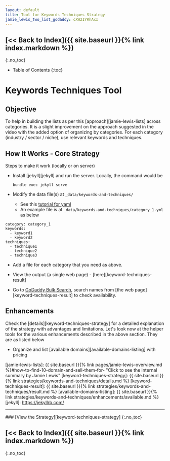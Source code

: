 ```yaml
---
layout: default
title: Tool for Keywords Techniques Strategy
jamie_lewis_two_list_godaddy: cXW2IYRhAxI
---
```


## [<< Back to Index]({{ site.baseurl }}{% link index.markdown %})
{:.no_toc}

* Table of Contents
{:toc}


# Keywords Techniques Tool

## Objective

To help in building the lists as per this [approach][jamie-lewis-lists] across categories.
It is a slight improvement on the approach suggested in the video with the added option
of organizing by categories. For each category (industry / sector / niche),
use relevant keywords and techniques.

## How It Works - Core Strategy

Steps to make it work (locally or on server)
+ Install [jekyll][jekyll] and run the server. Locally, the command would be

	```
	bundle exec jekyll serve
	```

+ Modify the data file(s) at `_data/keywords-and-techniques/`
  + See this [tutorial for yaml](https://idratherbewriting.com/documentation-theme-jekyll/mydoc_yaml_tutorial.html)
  + An example file is at `_data/keywords-and-techniques/category_1.yml` as below

```
category: category_1
keywords:
  - keyword1
  - keyword2
techniques:
  - technique1
  - technique2
  - technique3
```
+ Add a file for each category that you need as above.

+ View the output (a single web page) - [here][keyword-techniques-result]

+ Go to [GoDaddy Bulk Search][godaddy-bulk-search], search 
names from [the web page][keyword-techniques-result] to check availability.

[godaddy-bulk-search]: https://www.godaddy.com/en-in/domains/bulk-domain-search

## Enhancements

Check the [details][keyword-techniques-strategy] for a detailed explanation of the
strategy with advantages and limitations.
Let's look now at the helper tools for the various enhancements described 
in the above section. They are as listed below

+ Organize and list [available domains][available-domains-listing] with pricing

[jamie-lewis-lists]: {{ site.baseurl }}{% link pages/jamie-lewis-overview.md %}#how-to-find-10-domain-and-sell-them-for- "Click to see the internal summary by Jamie Lewis"
[keyword-techniques-strategy]: {{ site.baseurl }}{% link strategies/keywords-and-techniques/details.md %}
[keyword-techniques-result]: {{ site.baseurl }}{% link strategies/keywords-and-techniques/result.md %}
[available-domains-listing]: {{ site.baseurl }}{% link strategies/keywords-and-techniques/enhancements/available.md %}
[jekyll]: https://jekyllrb.com/

<hr />
### [View the Strategy][keyword-techniques-strategy]
{:.no_toc}

## [<< Back to Index]({{ site.baseurl }}{% link index.markdown %})
{:.no_toc}
